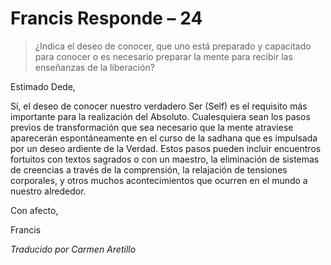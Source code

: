 # Francis Responde – 24

>¿Indica el deseo de conocer, que uno está preparado y capacitado para conocer o es necesario preparar la mente para recibir las enseñanzas de la liberación?

Estimado Dede,

Sí, el deseo de conocer nuestro verdadero Ser (Self) es el requisito más importante para la realización del Absoluto. Cualesquiera sean los pasos previos de transformación que sea necesario que la mente atraviese aparecerán espontáneamente en el curso de la sadhana que es impulsada por un deseo ardiente de la Verdad. Estos pasos pueden incluir encuentros fortuitos con textos sagrados o con un maestro, la eliminación de sistemas de creencias a través de la comprensión, la relajación de tensiones corporales, y otros muchos acontecimientos que ocurren en el mundo a nuestro alrededor.

Con afecto,

Francis

_Traducido por Carmen Aretillo_

